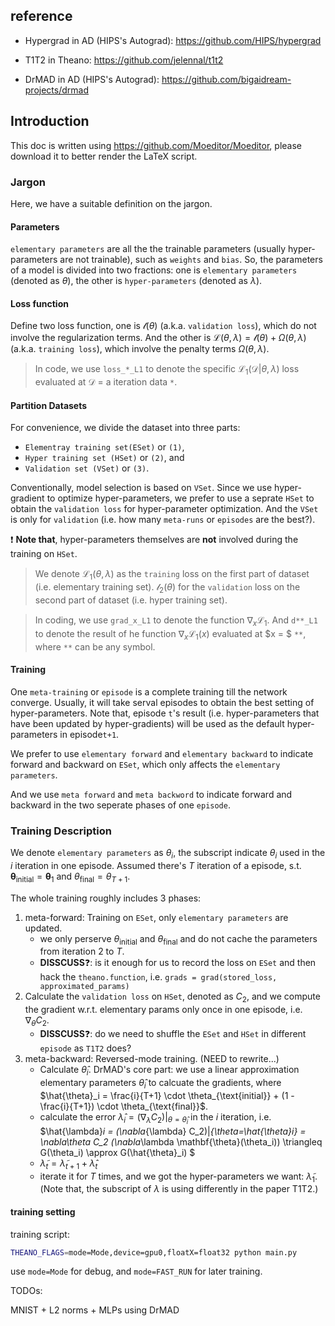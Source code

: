 ## reference

- Hypergrad in AD (HIPS's Autograd): https://github.com/HIPS/hypergrad
 
- T1T2 in Theano: https://github.com/jelennal/t1t2

- DrMAD in AD (HIPS's Autograd): https://github.com/bigaidream-projects/drmad


## Introduction

This doc is written using https://github.com/Moeditor/Moeditor, please download it to better render the LaTeX script.

### Jargon

Here, we have a suitable definition on the jargon.

#### Parameters

`elementary parameters` are all the the trainable parameters (usually hyper-parameters are not trainable), such as `weights` and `bias`. So, the parameters of a model is divided into two fractions: one is `elementary parameters` (denoted as $\theta$), the other is `hyper-parameters` (denoted as $\lambda$).

#### Loss function

Define two loss function, one is $\mathcal{l}(\theta)$ (a.k.a. `validation loss`), which do not involve the regularization terms. And the other is $\mathcal{L}(\theta, \lambda) = \mathcal{l}(\theta) + \Omega(\theta, \lambda)$ (a.k.a. `training loss`), which involve the penalty terms $\Omega(\theta, \lambda)$.

> In code, we use `loss_*_L1` to denote the specific $\mathcal{L}_1(\mathcal{D}|\theta, \lambda)$ loss evaluated at $\mathcal{D}$ = a iteration data `*`.

#### Partition Datasets

For convenience, we divide the dataset into three parts: 
- `Elementray training set(ESet)` or `(1)`, 
- `Hyper training set (HSet)` or `(2)`, and
- `Validation set (VSet)` or `(3)`.

Conventionally, model selection is based on `VSet`. Since we use hyper-gradient to optimize hyper-parameters, we prefer to use a seprate `HSet` to obtain the `validation loss` for hyper-parameter optimization. And the `VSet` is only for `validation` (i.e. how many `meta-runs` or `episodes` are the best?). 

:exclamation: **Note that**, hyper-parameters themselves are **not** involved during the training on `HSet`.

> We denote $\mathcal{L}_1(\theta, \lambda)$ as the `training` loss on the first part of dataset (i.e. elementary training set). $\mathcal{l}_2(\theta)$ for the `validation` loss on the second part of dataset (i.e. hyper training set).

> In coding, we use `grad_x_L1` to denote the function $\nabla_x\mathcal{L}_1$. And `d**_L1` to denote the result of he function $\nabla_x\mathcal{L}_1 (x)$ evaluated at $x = $ `**`, where `**` can be any symbol.

#### Training

 One `meta-training` or `episode` is a complete training till the network converge. Usually, it will take serval episodes to obtain the best setting of hyper-parameters. Note that,  episode `t`'s result (i.e. hyper-parameters that have been updated by hyper-gradients) will be used as the default hyper-parameters in episode`t+1`.
 
 We prefer to use `elementary forward` and `elementary backward` to indicate forward and backward on `ESet`, which only affects the `elementary parameters`.
 
 And we use `meta forward` and `meta backword` to indicate forward and backward in the two seperate phases of one `episode`.




### Training Description

We denote `elementary parameters` as $\theta_i$, the subscript indicate $\theta_i$ used in the $i$ iteration in one episode. Assumed there's $T$ iteration of a episode, s.t. $\mathbf{\theta}_{\text{initial}} =  \mathbf{\theta}_{1}$ and $\theta_{\text{final}} = \theta_{T+1}$.

The whole training roughly includes 3 phases:

1. meta-forward: Training on `ESet`, only `elementary parameters` are updated. 
	- we only perserve $\theta_{\text{initial}}$ and $\theta_{\text{final}}$ and do not cache the parameters from iteration $2$ to $T$.
	- **DISSCUSS**:question:: is it enough for us to record the loss on `ESet` and then hack the `theano.function`, i.e. `grads = grad(stored_loss, approximated_params)`
2. Calculate the `validation loss` on `HSet`, denoted as $C_2$, and we compute the gradient w.r.t. elementary params only once in one episode, i.e. $\nabla_\theta C_2$. 
	- **DISSCUSS**:question:: do we need to shuffle the `ESet` and `HSet` in different `episode` as `T1T2` does?
3. meta-backward: Reversed-mode training. (NEED to rewrite...)
	- Calculate $\hat{\theta}_i$. DrMAD's core part: we use a linear approximation elementary parameters $\hat{\theta}_i$ to calcuate the gradients, where
	 $\hat{\theta}_i = \frac{i}{T+1} \cdot \theta_{\text{initial}} + (1 - \frac{i}{T+1}) \cdot \theta_{\text{final}}$.
	- calculate the error $\hat{\lambda}_i = (\nabla_{\lambda} C_2) |_{\theta=\hat{\theta}_i}$ in the $i$ iteration, i.e. $\hat{\lambda}_i = (\nabla_{\lambda} C_2)|_{\theta=\hat{\theta}_i} = \nabla_\theta C_2 (\nabla_\lambda \mathbf{\theta}(\theta_i)) \triangleq G(\theta_i) \approx  G(\hat{\theta}_i) $ 
	- $\tilde{\lambda}_t = \tilde{\lambda}_{t+1} + \hat{\lambda}_t$
	- iterate it for $T$ times, and we got the hyper-parameters we want: $\tilde{\lambda}_1$. (Note that, the subscript of $\lambda$ is using differently in the paper T1T2.)


#### training setting

training script:

```sh
THEANO_FLAGS=mode=Mode,device=gpu0,floatX=float32 python main.py
```

use `mode=Mode` for debug, and `mode=FAST_RUN` for later training.


TODOs:

MNIST + L2 norms + MLPs using DrMAD

